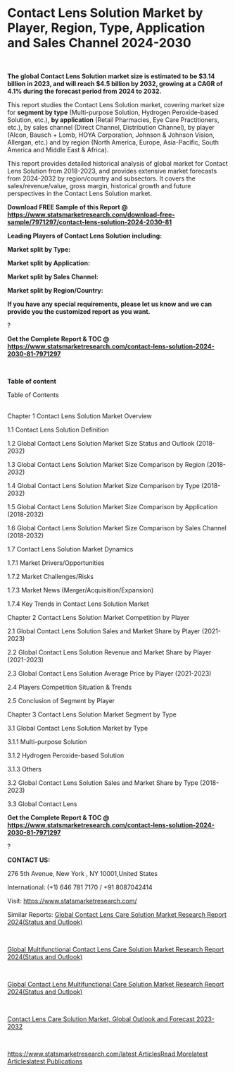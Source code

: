 <h1>Contact Lens Solution Market by Player, Region, Type, Application and Sales Channel 2024-2030</h1><br/><p><strong>The global Contact Lens Solution market size is estimated to be $3.14 billion in 2023, and will reach $4.5 billion by 2032, growing at a <strong>CAGR</strong> of 4.1% during the forecast period from 2024 to 2032.</strong></p>
 
 
 
 <p>This report studies the Contact Lens Solution market, covering market size for <strong>segment by type</strong> (Multi-purpose Solution, Hydrogen Peroxide-based Solution, etc.), <strong>by application</strong> (Retail Pharmacies, Eye Care Practitioners, etc.), by sales channel (Direct Channel, Distribution Channel), by player (Alcon, Bausch + Lomb, HOYA Corporation, Johnson & Johnson Vision, Allergan, etc.) and by region (North America, Europe, Asia-Pacific, South America and Middle East & Africa).</p>
 
 
 
 <p>This report provides detailed historical analysis of global market for Contact Lens Solution from 2018-2023, and provides extensive market forecasts from 2024-2032 by region/country and subsectors. It covers the sales/revenue/value, gross margin, historical growth and future perspectives in the Contact Lens Solution market.</p>
 
 
 
 <p><strong>Download FREE Sample of this Report @ <a href="https://www.statsmarketresearch.com/download-free-sample/7971297/contact-lens-solution-2024-2030-81">https://www.statsmarketresearch.com/download-free-sample/7971297/contact-lens-solution-2024-2030-81</a></strong></p>
 
 
 
 <p><strong>Leading Players of Contact Lens Solution including:</strong></p>
 
 
 
 <p><strong>Market split by Type:</strong></p>
 
 
 
 <p><strong>Market split <strong>by Application</strong>:</strong></p>
 
 
 
 <p><strong>Market split by Sales Channel:</strong></p>
 
 
 
 <p><strong>Market split by Region/Country:</strong></p>
 
 
 
 <p><strong>If you have any special requirements, please let us know and we can provide you the customized report as you want.</strong></p>
 
 
 
 <p>? </p>
 
 
 
 <div><b>Get the Complete Report & TOC @ <a href="https://www.statsmarketresearch.com/contact-lens-solution-2024-2030-81-7971297">https://www.statsmarketresearch.com/contact-lens-solution-2024-2030-81-7971297</a></b></div>
 
 
 
 <p><br />
 
 <b>Table of content</b></p>
 
 
 
 <p>Table of Contents<br />
 
 <br />
 
 Chapter 1 Contact Lens Solution Market Overview<br />
 
 1.1 Contact Lens Solution Definition<br />
 
 1.2 Global Contact Lens Solution Market Size Status and Outlook (2018-2032)<br />
 
 1.3 Global Contact Lens Solution Market Size Comparison by Region (2018-2032)<br />
 
 1.4 Global Contact Lens Solution Market Size Comparison by Type (2018-2032)<br />
 
 1.5 Global Contact Lens Solution Market Size Comparison by Application (2018-2032)<br />
 
 1.6 Global Contact Lens Solution Market Size Comparison by Sales Channel (2018-2032)<br />
 
 1.7 Contact Lens Solution Market Dynamics<br />
 
 1.7.1 Market Drivers/Opportunities<br />
 
 1.7.2 Market Challenges/Risks<br />
 
 1.7.3 Market News (Merger/Acquisition/Expansion)<br />
 
 1.7.4 Key Trends in Contact Lens Solution Market<br />
 
 Chapter 2 Contact Lens Solution Market Competition by Player<br />
 
 2.1 Global Contact Lens Solution Sales and Market Share by Player (2021-2023)<br />
 
 2.2 Global Contact Lens Solution Revenue and Market Share by Player (2021-2023)<br />
 
 2.3 Global Contact Lens Solution Average Price by Player (2021-2023)<br />
 
 2.4 Players Competition Situation & Trends<br />
 
 2.5 Conclusion of Segment by Player<br />
 
 Chapter 3 Contact Lens Solution Market Segment by Type<br />
 
 3.1 Global Contact Lens Solution Market by Type<br />
 
 3.1.1 Multi-purpose Solution<br />
 
 3.1.2 Hydrogen Peroxide-based Solution<br />
 
 3.1.3 Others<br />
 
 3.2 Global Contact Lens Solution Sales and Market Share by Type (2018-2023)<br />
 
 3.3 Global Contact Lens</p>
 
 
 
 <div><b>Get the Complete Report & TOC @ <a href="https://www.statsmarketresearch.com/contact-lens-solution-2024-2030-81-7971297">https://www.statsmarketresearch.com/contact-lens-solution-2024-2030-81-7971297</a></b></div>
 
 
 
 <p>? </p>
 
 
 
 <p><b>CONTACT US:</b><br />
 
 276 5th Avenue, New York , NY 10001,United States<br />
 
 International: (+1) 646 781 7170 / +91 8087042414<br />
 
 Visit: <a href="https://www.statsmarketresearch.com/">https://www.statsmarketresearch.com/</a><br />
 
 Similar Reports: <a href="https://www.statsmarketresearch.com/contact-lens-solution-2024-2030-81-7971297">Global Contact Lens Care Solution Market Research Report 2024(Status and Outlook)</a><br />
 
 <br />
 
 <a href="https://www.statsmarketresearch.com/contact-lens-solution-2024-2030-81-7971297">Global Multifunctional Contact Lens Care Solution Market Research Report 2024(Status and Outlook)</a><br />
 
 <br />
 
 <a href="https://www.statsmarketresearch.com/contact-lens-solution-2024-2030-81-7971297">Global Contact Lens Multifunctional Care Solution Market Research Report 2024(Status and Outlook)</a><br />
 
 <br />
 
 <a href="https://www.statsmarketresearch.com/contact-lens-solution-2024-2030-81-7971297">Contact Lens Care Solution Market, Global Outlook and Forecast 2023-2032</a><br />
 
 <br />
 
 <a href="https://gyeongbokgung.com">https://www.statsmarketresearch.com/</a><a href="https://hallyeomaritime.com">latest Articles</a><a href="https://jingwansa.com">Read More</a><a href="https://nguoiviet.jp/">latest Articles</a><a href="https://www.intelmarketresearch.com/">latest Publications</a></p>